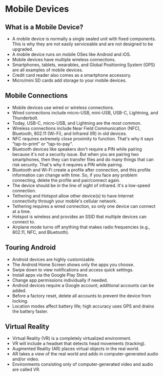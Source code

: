 # Mobile Devices

## What is a Mobile Device?
- A mobile device is normally a single sealed unit with fixed components. This is why they are not easily serviceable and are not designed to be upgraded.
- A mobile device runs on mobile OSes like Android and iOS.
- Mobile devices have multiple wireless connections.
- Smartphones, tablets, wearables, and Global Positioning System (GPS) are all examples of mobile devices.
- Credit card reader also comes as a smartphone accessory.
- Micro/mini SD cards add storage to your mobile devices.

## Mobile Connections
- Mobile devices use wired or wireless connections.
- Wired connections include micro-USB, mini-USB, USB-C, Lightning, and Thunderbolt.
- Today, USB-C, micro-USB, and Lightning are the most common.
- Wireless connections include Near Field Communication (NFC), Bluetooth, 802.11 (Wi-Fi), and Infrared (IR) in old devices.
- NFC requires extremely close proximity to function. That's why it says "tap-to-print" or "tap-to-pay".
- Bluetooth devices like speakers don't require a PIN while pairing because it's not a security issue. But when you are pairing two smartphones, then they can transfer files and do many things that can risk security. That's why it requires a PIN while pairing.
- Bluetooth and Wi-Fi create a profile after connection, and this profile information can change with time. So, if you face any problem connecting, delete the profile and pair/connect again.
- The device should be in the line of sight of infrared. It's a low-speed connection.
- Tethering and Hotspot allow other device(s) to have Internet connectivity through your mobile's cellular network.
- Tethering requires a wired connection, so only one device can connect at a time.
- Hotspot is wireless and provides an SSID that multiple devices can connect to.
- Airplane mode turns off anything that makes radio frequencies (e.g., 802.11, NFC, and Bluetooth).

## Touring Android
- Android devices are highly customizable.
- The Android Home Screen shows only the apps you choose.
- Swipe down to view notifications and access quick settings.
- Install apps via the Google Play Store.
- Change app permissions individually if needed.
- Android devices require a Google account; additional accounts can be added.
- Before a factory reset, delete all accounts to prevent the device from locking.
- Location modes affect battery life; high accuracy uses GPS and drains the battery faster.

## Virtual Reality
- Virtual Reality (VR) is a completely virtualized environment.
- VR will include a headset that detects head movements (tracking).
- Augmented Reality (AR) places virtual objects in the real world.
- AR takes a view of the real world and adds in computer-generated audio and/or video.
- Environments consisting only of computer-generated video and audio are called VR.